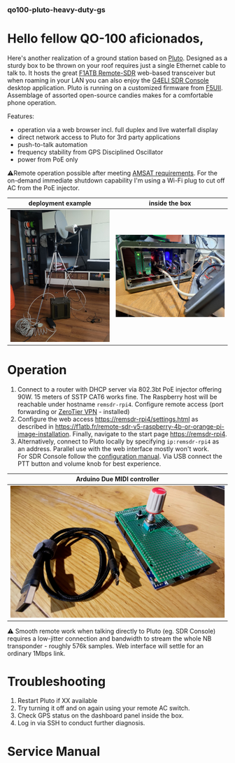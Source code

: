 ### qo100-pluto-heavy-duty-gs
# Hello fellow QO-100 aficionados,

Here's another realization of a ground station based on <a href="https://wiki.analog.com/university/tools/pluto/hacking/hardware#revision_b" target="_blank">Pluto</a>. Designed as a sturdy box to be thrown on your roof requires just a single Ethernet cable to talk to. It hosts the great <a href="https://github.com/F1ATB/Remote-SDR" target="_blank">F1ATB Remote-SDR</a> web-based transceiver but when roaming in your LAN you can also enjoy the <a href="https://www.sdr-radio.com/console" target="_blank">G4ELI SDR Console</a> desktop application. Pluto is running on a customized firmware from <a href="https://www.f5uii.net/wp-content/uploads/2021/03/pluto.zip" target="_blank">F5UII</a>. Assemblage of assorted open-source candies makes for a comfortable phone operation.

Features:
- operation via a web browser incl. full duplex and live waterfall display
- direct network access to Pluto for 3rd party applications
- push-to-talk automation
- frequency stability from GPS Disciplined Oscillator
- power from PoE only

:warning:Remote operation possible after meeting <a href="https://forum.amsat-dl.org/index.php?thread/3234-remote-operation-via-qo-100/" target="_blank">AMSAT requirements</a>. For the on-demand immediate shutdown capability I'm using a Wi-Fi plug to cut off AC from the PoE injector.

| deployment example               | inside the box |
|----------------------------------|----------|
| ![overview](pics/deployment.jpg) | ![interior](pics/opened-front.jpg) |


# Operation

1. Connect to a router with DHCP server via 802.3bt PoE injector offering 90W. 15 meters of SSTP CAT6 works fine. The Raspberry host will be reachable under hostname `remsdr-rpi4`. Configure remote access (port forwarding or <a href="https://www.zerotier.com" target="_blank">ZeroTier VPN</a> - installed)
2. Configure the web access <a href="https://remsdr-rpi4/settings.html"  target="_blank">https://remsdr-rpi4/settings.html</a> as described in <a href="https://f1atb.fr/remote-sdr-v5-raspberry-4b-or-orange-pi-image-installation/" target="_blank">https://f1atb.fr/remote-sdr-v5-raspberry-4b-or-orange-pi-image-installation</a>. Finally, navigate to the start page <a href="https://remsdr-rpi4" target="_blank">https://remsdr-rpi4</a>.
3. Alternatively, connect to Pluto locally by specifying `ip:remsdr-rpi4` as an address. Parallel use with the web interface mostly won't work.\
 For SDR Console follow the <a href="https://www.sdr-radio.com/EsHail-2" target="_blank">configuration manual</a>. Via USB connect the PTT button and volume knob for best experience.
 
| Arduino Due MIDI controller      |
|----------------------------------|
| ![Arduino Due MIDI controller](sw-midi-ctrl/ptt-vol.jpg) |


:warning: Smooth remote work when talking directly to Pluto (eg. SDR Console) requires a low-jitter connection and bandwidth to stream the whole NB transponder - roughly 576k samples. Web interface will settle for an ordinary 1Mbps link.

# Troubleshooting

1. Restart Pluto if XX available
2. Try turning it off and on again using your remote AC switch.
3. Check GPS status on the dashboard panel inside the box.
4. Log in via SSH to conduct further diagnosis.

# Service Manual



